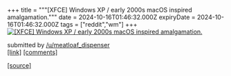 +++
title = """[XFCE] Windows XP / early 2000s macOS inspired amalgamation."""
date = 2024-10-16T01:46:32.000Z
expiryDate = 2024-10-16T01:46:32.000Z
tags = ["reddit","wm"]
+++
[![[XFCE] Windows XP / early 2000s macOS inspired amalgamation.](https://preview.redd.it/amxhl2d2x0vd1.png?width=640&crop=smart&auto=webp&s=a88e23fbdcbb9a8c699402d31296346946ceb158 "[XFCE] Windows XP / early 2000s macOS inspired amalgamation.")](https://www.reddit.com/r/unixporn/comments/1g4oakx/xfce_windows_xp_early_2000s_macos_inspired/)

submitted by [/u/meatloaf\_dispenser](https://www.reddit.com/user/meatloaf_dispenser)  
[\[link\]](https://i.redd.it/amxhl2d2x0vd1.png) [\[comments\]](https://www.reddit.com/r/unixporn/comments/1g4oakx/xfce_windows_xp_early_2000s_macos_inspired/)

[[source]](https://www.reddit.com/r/unixporn/comments/1g4oakx/xfce_windows_xp_early_2000s_macos_inspired/)
